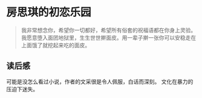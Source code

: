 # 房思琪的初恋乐园
> 我非常想念你，希望你一切都好，希望所有俗套的祝福语都在你身上灵验。  
> 我愿意堕入面团地狱里，生生世世擀面皮。用一辈子擀一张你可以安稳走在上面饿了就挖起来吃的面皮。  

## 读后感
可能是没怎么看过小说，作者的文采很是令人佩服，白话而深刻。
文化在暴力的压迫下迷失。
